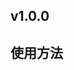 ## v1.0.0
## 使用方法
<template>
	<view class="">
		<fever-popup ref="popupRef" @btnCallBack="onPopupBtn"></fever-popup>
		<view class="viewItem" @click="onPopup(8)">标题+内容+选择器+按钮</view>
		<view class="viewItem" @click="onPopup(1)">标题+内容+按钮</view>
		<view class="viewItem" @click="onPopup(2)">内容+按钮</view>
		<view class="viewItem" @click="onPopup(3)">标题+按钮</view>
		<view class="viewItem" @click="onPopup(7)">标题+内容</view>
		<view class="viewItem" @click="onPopup(4)">标题</view>
		<view class="viewItem" @click="onPopup(5)">内容</view>
		<view class="viewItem" @click="onPopup(6)">按钮(自定义)</view>
	</view>
</template>
<script>
	var popupRef;
	import feverPopup from '@/feverUI/fever-popup/fever-popup';
	export default {
		components: {feverPopup},
		data() {
			return {}
		},
		mounted() {},
		onLoad(options) {},
		onReady() {
			popupRef=this.$refs.popupRef;
		},
		onShow() {},
		created() {},
		methods: {
			onPopup(i){
				if(i==1){
					popupRef.type='def';
					popupRef.mark=true;
					popupRef.info={
						title: '弹窗提醒',
						centent: ['这是内容这是内容这是内容这是内容这是内容这是内容这是内容这是内容', '这是内容这是内容这是内容这是内容这是内'],
						btn: ['确认']
					};
				}else if(i==2){
					popupRef.type='def';
					popupRef.mark=true;
					popupRef.info={
						centent: ['这是内容这是内容这是内容这是内容这是内容这是内容这是内容这是内容', '这是内容这是内容这是内容这是内容这是内'],
						btn: ['确认']
					};
				}else if(i==3){
					popupRef.type='def';
					popupRef.mark=true;
					popupRef.info={
						title: '弹窗提醒',
						btn: ['确认']
					};
				}else if(i==4){
					popupRef.type='def';
					popupRef.info={
						title: '弹窗提醒',
					};
				}else if(i==5){
					popupRef.type='def';
					popupRef.mark=true;
					popupRef.info={
						centent: ['这是内容这是内容这是内容这是内容这是内容这是内容这是内容这是内容', '这是内容这是内容这是内容这是内容这是内'],
					};
				}else if(i==6){
					popupRef.type='def';
					popupRef.mark=true;
					popupRef.info={
						btn: [1, 2, 3,'自定义']
					};
				}else if(i==7){
					popupRef.type='def';
					popupRef.mark=true;
					popupRef.info={
						title: '弹窗提醒',
						centent: ['这是内容这是内容这是内容这是内容这是内容这是内容这是内容这是内容', '这是内容这是内容这是内容这是内容这是内']
					};
				}else if(i==8){
					popupRef.type='def';
					popupRef.mark=true;
					popupRef.checked={state:false};
					popupRef.info={
						title: '弹窗提醒',
						centent: ['这是内容这是内容这是内容这是内容这是内容这是内容这是内容这是内容', '这是内容这是内容这是内容这是内容这是内'],
						btn: ['确认']
					};
				}
			},
			onPopupBtn(item){//组件回调
				console.log(item);
			}
		}
	}
</script>

<style scoped>
	.viewItem{
		position: relative;
		width: 100%;
		padding: 20rpx;
		margin-top: 50rpx;
		text-align: center;
		display: flex;
		align-items: center;
		justify-content: center;
		font-size: 40rpx;
		font-weight: 300;
		color: #FFFFFF;
		background-color: rgba(212, 201, 240, 0.8);
	}
</style>
